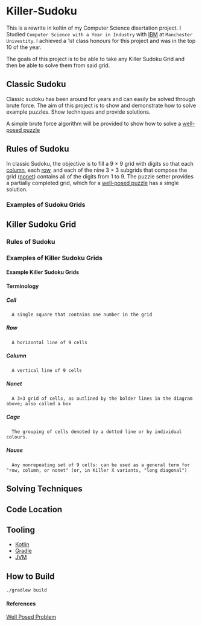 # Killer-Sudoku

This is a rewrite in koltin of my Computer Science disertation project. I Studied `Computer Science with a Year in Industry` with [IBM](https://www.ibm.com) at `Manchester Univestity`. I achieved a 1st class honours for this project and was in the top 10 of the year.

The goals of this project is to be able to take any Killer Sudoku Grid and then be able to solve them from said grid.

## Classic Sudoku
Classic sudoku has been around for years and can easily be solved through brute force. The aim of this project is to show and demonstrate how to solve example puzzles. Show techniques and provide solutions.

A simple brute force algorithm will be provided to show how to solve a [well-posed puzzle][1]

## Rules of Sudoku
In classic Sudoku, the objective is to fill a 9 × 9 grid with digits so that each [column](#Column), each [row](#Row), and each of the nine 3 × 3 subgrids that compose the grid ([nonet](#Nonet)) contains all of the digits from 1 to 9. The puzzle setter provides a partially completed grid, which for a [well-posed puzzle][1] has a single solution.

### Examples of Sudoku Grids

## Killer Sudoku Grid

### Rules of Sudoku

### Examples of Killer Sudoku Grids

#### Example Killer Sudoku Grids

#### Terminology

##### Cell

      A single square that contains one number in the grid

##### Row

      A horizontal line of 9 cells

##### Column

      A vertical line of 9 cells

##### Nonet

      A 3×3 grid of cells, as outlined by the bolder lines in the diagram above; also called a box

#####  Cage

      The grouping of cells denoted by a dotted line or by individual colours.

##### House 

      Any nonrepeating set of 9 cells: can be used as a general term for "row, column, or nonet" (or, in Killer X variants, "long diagonal")

## Solving Techniques

## Code Location

## Tooling
* [Kotlin][2]
* [Gradle][3]
* [JVM][4]

## How to Build

`./gradlew build`

#### References
[Well Posed Problem][1]


[1]: https://en.wikipedia.org/wiki/Well-posed_problem
[2]: https://kotlinlang.org/
[3]: https://gradle.org/
[4]: https://www.oracle.com/java/technologies/downloads/